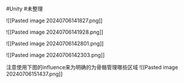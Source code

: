 
#Unity 
#未整理 

![[Pasted image 20240706141827.png]]

![[Pasted image 20240706141928.png]]

![[Pasted image 20240706142801.png]]

![[Pasted image 20240706142303.png]]


注意使用下图的influence来为明确的为骨骼管理哪些区域
![[Pasted image 20240706151437.png]]


